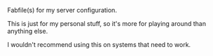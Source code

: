 Fabfile(s) for my server configuration.

This is just for my personal stuff, so it's more for playing around than anything else.

I wouldn't recommend using this on systems that need to work.
